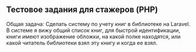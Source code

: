 ## Тестовое задания для стажеров (PHP)

Общая задача: 
Сделать систему по учету книг в библиотеке на Laravel. В системе я вижу общий список книг, для быстрой идентификации, книги имеют изображение обложки, на какой полке находятся, или какой читатель библиотеки взял эту книгу и когда ее взял.
